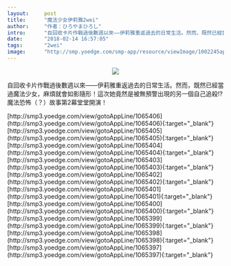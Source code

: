```yaml
---
layout:     post
title:      "魔法少女伊莉雅2wei"
author:     "作者：ひろやまひろし"
intro:      "自回收卡片作戰過後數週以來——伊莉雅重返過去的日常生活。然而，既然已經當過魔法少女，麻煩就會如影隨形！這次她竟然是被無預警出現的另一個自己追殺!?魔法恐怖（？）故事第2幕堂堂開演！"
date:       "2018-02-14 16:57:05"
tags:       "2wei"
image:      "http://smp.yoedge.com/smp-app/resource/viewImage/1002245appline.png"
---
```

<div style="text-align: center">
<p><img src="http://smp.yoedge.com/smp-app/resource/viewImage/1002245appline.png"/></p>
</div>
<p class="post-meta">
<span>自回收卡片作戰過後數週以來——伊莉雅重返過去的日常生活。然而，既然已經當過魔法少女，麻煩就會如影隨形！這次她竟然是被無預警出現的另一個自己追殺!?魔法恐怖（？）故事第2幕堂堂開演！</span>
</p>
[http://smp3.yoedge.com/view/gotoAppLine/1065406](http://smp3.yoedge.com/view/gotoAppLine/1065406){:target="_blank"}
[http://smp3.yoedge.com/view/gotoAppLine/1065405](http://smp3.yoedge.com/view/gotoAppLine/1065405){:target="_blank"}
[http://smp3.yoedge.com/view/gotoAppLine/1065404](http://smp3.yoedge.com/view/gotoAppLine/1065404){:target="_blank"}
[http://smp3.yoedge.com/view/gotoAppLine/1065403](http://smp3.yoedge.com/view/gotoAppLine/1065403){:target="_blank"}
[http://smp3.yoedge.com/view/gotoAppLine/1065402](http://smp3.yoedge.com/view/gotoAppLine/1065402){:target="_blank"}
[http://smp3.yoedge.com/view/gotoAppLine/1065401](http://smp3.yoedge.com/view/gotoAppLine/1065401){:target="_blank"}
[http://smp3.yoedge.com/view/gotoAppLine/1065400](http://smp3.yoedge.com/view/gotoAppLine/1065400){:target="_blank"}
[http://smp3.yoedge.com/view/gotoAppLine/1065399](http://smp3.yoedge.com/view/gotoAppLine/1065399){:target="_blank"}
[http://smp3.yoedge.com/view/gotoAppLine/1065398](http://smp3.yoedge.com/view/gotoAppLine/1065398){:target="_blank"}
[http://smp3.yoedge.com/view/gotoAppLine/1065397](http://smp3.yoedge.com/view/gotoAppLine/1065397){:target="_blank"}


